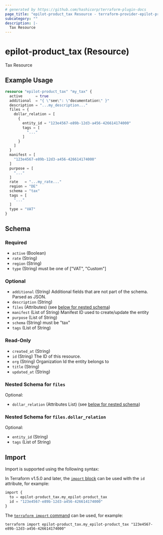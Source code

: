 ```yaml
---
# generated by https://github.com/hashicorp/terraform-plugin-docs
page_title: "epilot-product_tax Resource - terraform-provider-epilot-product"
subcategory: ""
description: |-
  Tax Resource
---
```


# epilot-product_tax (Resource)

Tax Resource

## Example Usage

```terraform
resource "epilot-product_tax" "my_tax" {
  active      = true
  additional  = "{ \"see\": \"documentation\" }"
  description = "...my_description..."
  files = {
    dollar_relation = [
      {
        entity_id = "123e4567-e89b-12d3-a456-426614174000"
        tags = [
          "..."
        ]
      }
    ]
  }
  manifest = [
    "123e4567-e89b-12d3-a456-426614174000"
  ]
  purpose = [
    "..."
  ]
  rate   = "...my_rate..."
  region = "DE"
  schema = "tax"
  tags = [
    "..."
  ]
  type = "VAT"
}
```

<!-- schema generated by tfplugindocs -->
## Schema

### Required

- `active` (Boolean)
- `rate` (String)
- `region` (String)
- `type` (String) must be one of ["VAT", "Custom"]

### Optional

- `additional` (String) Additional fields that are not part of the schema. Parsed as JSON.
- `description` (String)
- `files` (Attributes) (see [below for nested schema](#nestedatt--files))
- `manifest` (List of String) Manifest ID used to create/update the entity
- `purpose` (List of String)
- `schema` (String) must be "tax"
- `tags` (List of String)

### Read-Only

- `created_at` (String)
- `id` (String) The ID of this resource.
- `org` (String) Organization Id the entity belongs to
- `title` (String)
- `updated_at` (String)

<a id="nestedatt--files"></a>
### Nested Schema for `files`

Optional:

- `dollar_relation` (Attributes List) (see [below for nested schema](#nestedatt--files--dollar_relation))

<a id="nestedatt--files--dollar_relation"></a>
### Nested Schema for `files.dollar_relation`

Optional:

- `entity_id` (String)
- `tags` (List of String)

## Import

Import is supported using the following syntax:

In Terraform v1.5.0 and later, the [`import` block](https://developer.hashicorp.com/terraform/language/import) can be used with the `id` attribute, for example:

```terraform
import {
  to = epilot-product_tax.my_epilot-product_tax
  id = "123e4567-e89b-12d3-a456-426614174000"
}
```

The [`terraform import` command](https://developer.hashicorp.com/terraform/cli/commands/import) can be used, for example:

```shell
terraform import epilot-product_tax.my_epilot-product_tax "123e4567-e89b-12d3-a456-426614174000"
```
